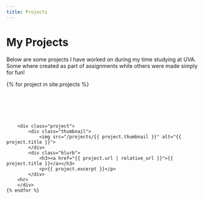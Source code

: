 ```yaml
---
title: Projects
---
```

<style>

    .project-container {
        display: flex;
        flex-wrap: wrap;
        gap: 2vh;
    }

    .project {
        display: flex;
        padding: 4%;
    }

    .thumbnail {
        box-shadow: 0 4px 8px 0 rgba(0, 0, 0, 0.2), 0 6px 20px 0 rgba(0, 0, 0, 0.19);
        flex: 1;
        width: 15%;
        height: 15%;
    }
    
    .thumbnail img {
        object-fit: fill;
    }

    .blurb {
        padding: 2%;
        flex: 2;
    }

</style>
# My Projects

Below are some projects I have worked on during my time studying at UVA. Some where created as part of assignments while others were made simply for fun!

<div class="project-container">
    {% for project in site.projects %}

        <div class="project">
            <div class="thumbnail">
                <img src="/projects/{{ project.thumbnail }}" alt="{{ project.title }}">
            </div>
            <div class="blurb">
                <h3><a href="{{ project.url | relative_url }}">{{ project.title }}</a></h3>
                <p>{{ project.excerpt }}</p>
            </div>
        <hr>
        </div>
    {% endfor %}

</div>